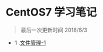 CentOS7 学习笔记
====
>最后一次更新时间 2018/6/3
* 1 .[文件管理-1](https://github.com/kickgod/Md-Linux/blob/master/centos/Linux_File_Complex.md)
